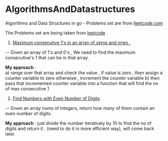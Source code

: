 # AlgorithmsAndDatastructures 
Algorithms and Data Structures in go - Problems set are from l[leetcode.com](https://leetcode.com/problemset/all/) 

The Problems set are being taken from [leetcode](https://leetcode.com/problemset/all/) . 


1. [Maximum consecutive 1's in an array of zeros and ones .](https://play.golang.org/p/KtNr9XS6aOT) 

-- Given an array of 1's and 0's , We need to find the maximum consecutive's 1 that can be in that array. 

**My approach** :  
  a) range over that array and check the value , if value is zero , then assign a counter variable to zero 
  otherwise , increment the counter variable
  b) then pass that incremented counter variable into a function that will find the no of max consecutive 1 
  
  
2. [Find Numbers with Even Number of Digits](https://play.golang.org/p/KP1Mt-LxcGc) 

-- Given an array nums of integers, return how many of them contain an even number of digits. 
 
**My approach** : 
  just divide the number iteratively by 10 to find the no of digits and return it . (need to do it in more efficient way), will come back later. 
  



